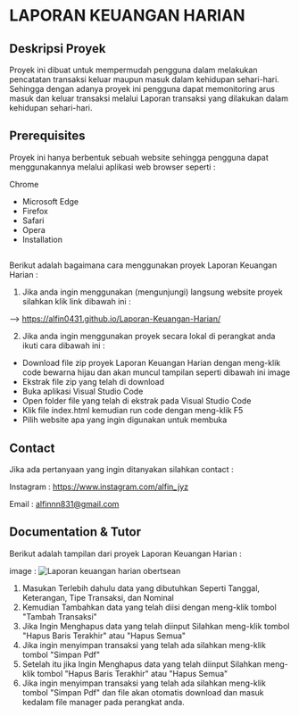 # LAPORAN KEUANGAN HARIAN
## Deskripsi Proyek
Proyek ini dibuat untuk mempermudah pengguna dalam melakukan pencatatan transaksi keluar maupun masuk dalam kehidupan sehari-hari. Sehingga dengan adanya proyek ini pengguna dapat memonitoring arus masuk dan keluar transaksi melalui Laporan transaksi yang dilakukan dalam kehidupan sehari-hari.
##
## Prerequisites
Proyek ini hanya berbentuk sebuah website sehingga pengguna dapat menggunakannya melalui aplikasi web browser seperti :

Chrome
- Microsoft Edge
- Firefox
- Safari
- Opera
- Installation
## 
Berikut adalah bagaimana cara menggunakan proyek Laporan Keuangan Harian :

1. Jika anda ingin menggunakan (mengunjungi) langsung website proyek silahkan klik link dibawah ini :

--> https://alfin0431.github.io/Laporan-Keuangan-Harian/

2. Jika anda ingin menggunakan proyek secara lokal di perangkat anda ikuti cara dibawah ini :
- Download file zip proyek Laporan Keuangan Harian dengan meng-klik code bewarna hijau dan akan muncul tampilan seperti dibawah ini image
- Ekstrak file zip yang telah di download
- Buka aplikasi Visual Studio Code
- Open folder file yang telah di ekstrak pada Visual Studio Code
- Klik file index.html kemudian run code dengan meng-klik F5
- Pilih website apa yang ingin digunakan untuk membuka
##
## Contact
Jika ada pertanyaan yang ingin ditanyakan silahkan contact :

Instagram : https://www.instagram.com/alfin_jyz

Email : alfinnn831@gmail.com
##
## Documentation & Tutor
Berikut adalah tampilan dari proyek Laporan Keuangan Harian :


image : ![Laporan keuangan harian obertsean](https://github.com/user-attachments/assets/1458f607-d1d2-423a-8785-f21d1a7f465c)
1. Masukan Terlebih dahulu data yang dibutuhkan Seperti Tanggal, Keterangan, Tipe Transaksi, dan Nominal
 2. Kemudian Tambahkan data yang telah diisi dengan meng-klik tombol "Tambah Transaksi"
 3. Jika Ingin Menghapus data yang telah diinput Silahkan meng-klik tombol "Hapus Baris Terakhir" atau "Hapus Semua"
 4. Jika ingin menyimpan transaksi yang telah ada silahkan meng-klik tombol "Simpan Pdf"
 3. Setelah itu jika Ingin Menghapus data yang telah diinput Silahkan meng-klik tombol "Hapus Baris Terakhir" atau "Hapus Semua"
 4. Jika ingin menyimpan transaksi yang telah ada silahkan meng-klik tombol "Simpan Pdf" dan file akan otomatis download dan masuk kedalam file manager pada perangkat anda.
